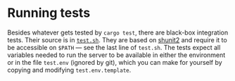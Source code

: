 # Running tests

Besides whatever gets tested by `cargo test`, there are black-box integration tests. Their source is in [`test.sh`](/test.sh). They are based on [shunit2](https://github.com/kward/shunit2/) and require it to be accessible on `$PATH` — see the last line of `test.sh`. The tests expect all variables needed to run the server to be available in either the environment or in the file `test.env` (ignored by git), which you can make for yourself by copying and modifying `test.env.template`.
